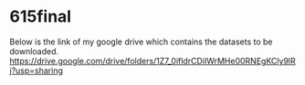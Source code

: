 # 615final
Below is the link of my google drive which contains the datasets to be downloaded.
https://drive.google.com/drive/folders/1Z7_0ifldrCDiIWrMHe00RNEgKCly9lRj?usp=sharing
